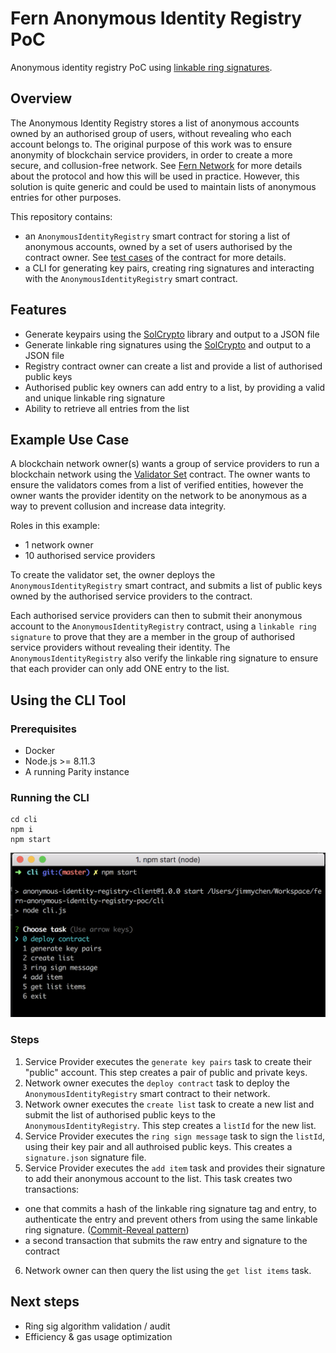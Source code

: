 # Fern Anonymous Identity Registry PoC
Anonymous identity registry PoC using [linkable ring signatures](https://eprint.iacr.org/2004/027.pdf).

## Overview
The Anonymous Identity Registry stores a list of anonymous accounts owned by an authorised group of users, without revealing who each account belongs to. The original purpose of this work was to ensure anonymity of blockchain service providers, in order to create a more secure, and collusion-free network. See [Fern Network](https://www.fern.network/) for more details about the protocol and how this will be used in practice. However, this solution is quite generic and could be used to maintain lists of anonymous entries for other purposes.

This repository contains:
- an `AnonymousIdentityRegistry` smart contract for storing a list of anonymous accounts, owned by a set of users authorised by the contract owner. See [test cases](truffle/test/AnonymousIdentityRegistry.js) of the contract for more details.
- a CLI for generating key pairs, creating ring signatures and interacting with the `AnonymousIdentityRegistry` smart contract.

## Features
- Generate keypairs using the [SolCrypto](https://github.com/HarryR/solcrypto) library and output to a JSON file
- Generate linkable ring signatures using the [SolCrypto](https://github.com/HarryR/solcrypto) and output to a JSON file
- Registry contract owner can create a list and provide a list of authorised public keys
- Authorised public key owners can add entry to a list, by providing a valid and unique linkable ring signature
- Ability to retrieve all entries from the list

## Example Use Case
A blockchain network owner(s) wants a group of service providers to run a blockchain network using the [Validator Set](https://wiki.parity.io/Validator-Set) contract. The owner wants to ensure the validators comes from a list of verified entities, however the owner wants the provider identity on the network to be anonymous as a way to prevent collusion and increase data integrity.

Roles in this example:
- 1 network owner
- 10 authorised service providers

To create the validator set, the owner deploys the `AnonymousIdentityRegistry` smart contract, and submits a list of public keys owned by the authorised service providers to the contract.

Each authorised service providers can then to submit their anonymous account to the `AnonymousIdentityRegistry` contract, using a `linkable ring signature` to prove that they are a member in the group of authorised service providers without revealing their identity. The `AnonymousIdentityRegistry` also verify the linkable ring signature to ensure that each provider can only add ONE entry to the list.

## Using the CLI Tool
### Prerequisites
- Docker
- Node.js >= 8.11.3
- A running Parity instance

### Running the CLI
```
cd cli
npm i
npm start
```

![CLI screenshot](cli-screenshot.png)

### Steps
1. Service Provider executes the `generate key pairs` task to create their "public" account. This step creates a pair of public and private keys.
2. Network owner executes the `deploy contract` task to deploy the `AnonymousIdentityRegistry` smart contract to their network.
3. Network owner executes the `create list` task to create a new list and submit the list of authorised public keys to the `AnonymousIdentityRegistry`. This step creates a `listId` for the new list.
4. Service Provider executes the `ring sign message` task to sign the `listId`, using their key pair and all authroised public keys. This creates a `signature.json` signature file.
5. Service Provider executes the `add item` task and provides their signature to add their anonymous account to the list. This task creates two transactions:
 * one that commits a hash of the linkable ring signature tag and entry, to authenticate the entry and prevent others from using the same linkable ring signature. ([Commit-Reveal pattern](https://karl.tech/learning-solidity-part-2-voting/))
 * a second transaction that submits the raw entry and signature to the contract
6. Network owner can then query the list using the `get list items` task.

## Next steps
- Ring sig algorithm validation / audit
- Efficiency & gas usage optimization
